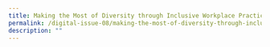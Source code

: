 ```yaml
---
title: Making the Most of Diversity through Inclusive Workplace Practices
permalink: /digital-issue-08/making-the-most-of-diversity-through-inclusive-workplace-practices/
description: ""
---
```

